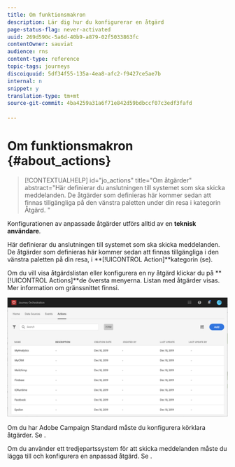 ```yaml
---
title: Om funktionsmakron
description: Lär dig hur du konfigurerar en åtgärd
page-status-flag: never-activated
uuid: 269d590c-5a6d-40b9-a879-02f5033863fc
contentOwner: sauviat
audience: rns
content-type: reference
topic-tags: journeys
discoiquuid: 5df34f55-135a-4ea8-afc2-f9427ce5ae7b
internal: n
snippet: y
translation-type: tm+mt
source-git-commit: 4ba4259a31a6f71e842d59bdbccf07c3edf3fafd

---
```



# Om funktionsmakron {#about_actions}

>[!CONTEXTUALHELP]
>id=&quot;jo_actions&quot;
>title=&quot;Om åtgärder&quot;
>abstract=&quot;Här definierar du anslutningen till systemet som ska skicka meddelanden. De åtgärder som definieras här kommer sedan att finnas tillgängliga på den vänstra paletten under din resa i kategorin Åtgärd. &quot;

Konfigurationen av anpassade åtgärder utförs alltid av en **teknisk användare**.

Här definierar du anslutningen till systemet som ska skicka meddelanden. De åtgärder som definieras här kommer sedan att finnas tillgängliga i den vänstra paletten på din resa, i **[!UICONTROL Action]**kategorin (se[](../building-journeys/about-action-activities.md)).

Om du vill visa åtgärdslistan eller konfigurera en ny åtgärd klickar du på **[!UICONTROL Actions]**de översta menyerna. Listan med åtgärder visas. Mer information om gränssnittet finns[](../about/user-interface.md)i.

![](../assets/custom1.png)

Om du har Adobe Campaign Standard måste du konfigurera körklara åtgärder. Se [](../action/working-with-adobe-campaign.md).

Om du använder ett tredjepartssystem för att skicka meddelanden måste du lägga till och konfigurera en anpassad åtgärd. Se [](../action/about-custom-action-configuration.md).
